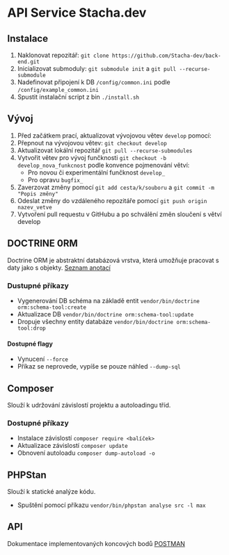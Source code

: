 # API Service Stacha.dev

## Instalace

1. Naklonovat repozitář: `git clone https://github.com/Stacha-dev/back-end.git`
3. Inicializovat submoduly: `git submodule init` a `git pull --recurse-submodule`
2. Nadefinovat připojení k DB `/config/common.ini` podle `/config/example_common.ini`
4. Spustit instalační script z bin `./install.sh`

## Vývoj

1. Před začátkem prací, aktualizovat vývojovou větev `develop` pomocí:
2. Přepnout na vývojovou větev: `git checkout develop`
3. Aktualizovat lokální repozitář `git pull --recurse-submodules`
4. Vytvořit větev pro vývoj funčknosti `git checkout -b develop_nova_funkcnost` podle konvence pojmenování větví:
    - Pro novou či experimentální funčknost `develop_`
    - Pro opravu `bugfix_`
5. Zaverzovat změny pomocí `git add cesta/k/souboru` a `git commit -m "Popis změny"`
6. Odeslat změny do vzdáleného repozitáře pomocí `git push origin nazev_vetve`
7. Vytvoření pull requestu v GitHubu a po schválění změn sloučení s větví develop

## DOCTRINE 0RM

Doctrine ORM je abstraktní databázová vrstva, která umožňuje pracovat s daty jako s objekty. [Seznam anotací](https://www.doctrine-project.org/projects/doctrine-orm/en/2.7/reference/annotations-reference.html)

### Dustupné příkazy

-   Vygenerování DB schéma na základě entit `vendor/bin/doctrine orm:schema-tool:create`
-   Aktualizace DB `vendor/bin/doctrine orm:schema-tool:update`
-   Dropuje všechny entity databáze `vendor/bin/doctrine orm:schema-tool:drop`

#### Dostupné flagy

-   Vynucení `--force`
-   Příkaz se neprovede, vypíše se pouze náhled `--dump-sql`

## Composer

Slouží k udržování závislostí projektu a autoloadingu tříd.

### Dostupné příkazy

-   Instalace závislostí `composer require <balíček>`
-   Aktualizace závislostí `composer update`
-   Obnovení autoloadu `composer dump-autoload -o`

## PHPStan

Slouží k statické analýze kódu.

-   Spuštění pomocí příkazu `vendor/bin/phpstan analyse src -l max`

## API

Dokumentace implementovaných koncových bodů [POSTMAN](https://documenter.getpostman.com/view/10875200/T1LTdP9o?version=latest)